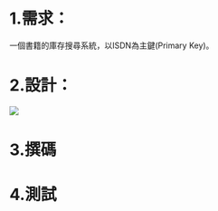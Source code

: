 # 1.需求：
一個書籍的庫存搜尋系統，以ISDN為主鍵(Primary Key)。

# 2.設計： 
![](http://i.imgur.com/OrUYFHS.jpg)

# 3.撰碼


# 4.測試
